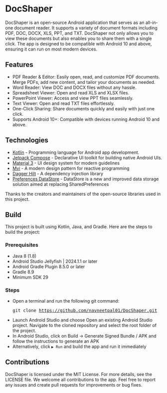 # DocShaper

DocShaper is an open-source Android application that serves as an all-in-one document reader. It supports a variety of document formats including PDF, DOC, DOCX, XLS, PPT, and TXT. DocShaper not only allows you to view these documents but also enables you to share them with a single click. The app is designed to be compatible with Android 10 and above, ensuring it can run on most modern devices.

## Features
- PDF Reader & Editor: Easily open, read, and customize PDF documents. Merge PDFs, add new content, and tailor your documents as needed.
- Word Reader: View DOC and DOCX files without any hassle.
- Spreadsheet Viewer: Open and read XLS and XLSX files.
- PowerPoint Viewer: Access and view PPT files seamlessly.
- Text Viewer: Open and read TXT files effortlessly.
- One-Click Sharing: Share documents quickly and easily with just one click.
- Supports Android 10+: Compatible with devices running Android 10 and above. 

## Technologies

- [Kotlin](https://kotlinlang.org/) - Programming language for Android app development.
- [Jetpack Compose](https://developer.android.com/develop/ui/compose) - Declarative UI toolkit for building native Android UIs.
- [Material 3](https://m3.material.io/) - UI design system for modern guidelines
- [Mvi](https://www.geeksforgeeks.org/model-view-intent-mvi-pattern-in-reactive-programming-a-comprehensive-overview/) - A modern design pattern for reactive programming
- [Dagger Hilt](https://dagger.dev/hilt/) - A dependency injection library
- [Preferences DataStore](https://developer.android.com/codelabs/android-preferences-datastore) - DataStore is a new and improved data storage solution aimed at replacing SharedPreferences

Thanks to the creators and maintainers of the open-source libraries used in this project.

## Build

This project is built using Kotlin, Java, and Gradle. Here are the steps to build the project:

### Prerequisites
- Java 8 (1.8)
- Android Studio Jellyfish | 2024.1.1 or later
- Android Gradle Plugin 8.5.0 or later
- Gradle 8.9
- Minimum SDK 29

### Steps
- Open a terminal and run the following git command:  <pre>git clone https://github.com/navneetpal01/DocShaper.git </pre>
- Launch Android Studio and choose Open an existing Android Studio project. Navigate to the cloned repository and select the root folder of the project.
- In Android Studio, click on Build -> Generate Signed Bundle / APK and follow the instructions to generate an APK
- Alternatively, click `▶ Run` and build the app and run it immediately


## Contributions
DocShaper is licensed under the MIT License. For more details, see the LICENSE file.
We welcome all contributions to the app. Feel free to report any issues and create pull requests for improvements or bug fixes.
